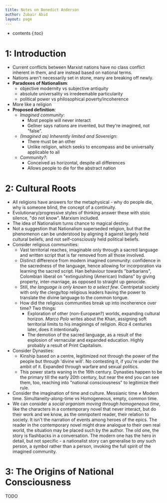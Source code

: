 ```yaml
---
title: Notes on Benedict Anderson
author: Zubair Abid
layout: page
---
```


- contents
{:toc}

# 1: Introduction

- Current conflicts between Marxist nations have no class conflict inherent in
  them, and are instead based on national terms.
- Nations aren't necessarily set in stone, many are breaking off newly.
- **Paradoxes of Nationalism**:
    - objective modernity vs subjective antiquity
    - absolute universality vs irredeemable particularity
    - political power vs philosophical poverty/incoherence
- More like a religion
- **Proposed definition**:
    - *Imagined community*:
        - Most people will never interact
        - Gellner says nations are invented, but they're imagined, not "false".
    - *(Imagined as) Inherently limited and Sovereign*:
        - There must be an other
        - Unlike religion, which seeks to encompass and be universally
          applicable to all
    - *Community?*:
        - Conceived as horizontal, despite all differences
        - Allows people to die for the abstract nation

# 2: Cultural Roots

- All religions have answers for the metaphysical - why do people die, why is
  someone blind, the concept of a continuity.
- Evolutionary/progressive styles of thinking answer these with stoic silence,
  "do not know". Marxism included.
- The idea of Nationalism turns chance to magical destiny.
- Not a suggestion that Nationalism superseded religion, but that the phenomenon
  can be understood by aligning it against largely held cultural beliefs, and
  not self-consciously held political beliefs.
- Consider religious communities:
    - Vast territorial reaches, imaginable only through a sacred language and
      written script that is far removed from all those involved.
    - Distinct difference from modern imagined community: confidence in the
      sacredness of the language, hence allowing for incorporation via learning
      the sacred script. Han behaviour towards "barbarians", Colombian liberal
      on "extinguishing (American) Indians" by giving property, inter-marriage,
      as opposed to straight up genocide.
    - Still, *the language is only known to a select few*. Centripetal society
      with only the clergy/top religious leaders having the power to translate
      the divine language to the common tongue.
    - How did the religious communities break up into incoherence over time? Two
      things:
        - Exploration of other (non-European?) worlds, expanding cultural
          horizon. *Marco Polo* writes about the Khan, assigning soft
          territorial limits to his imaginings of religion. *Rica* 4 centuries
          later, does it intentionally. 
        - The demotion of the sacred language, as a result of the explosion of
          vernacular and expanded education. Highly probably a result of Print
          Capitalism.
- Consider Dynasties:
    - Kinship based on a centre, legitimized not through the power of the people
      but through 'divine will'. No contesting it, if you're under the ambit of
      it. Expanded through warfare and sexual politics.
    - This power starts waning in the 16th century. Dynasties happen to be the
      primary till the early 20th century, but near the end you can see them,
      too, reaching into "national consciousness" to legitimize their rule.
- Consider the imagination of time and culture. Messianic time ≠ Modern time.
  Simultaneity-along-time vs Homogeneous, empty, common time.
- We can consider a *social organism moving through homogeneous time*, like the
  characters in a contemporary novel that never interact, but do their work and
  we know, as the omnipotent reader, their relation to society. It isn't the
  narration of events among heroes of the epics. The reader in the contemporary
  novel might draw analogue to their own real world, the situation may be placed
  such by the author. The old one, the story is flashbacks in a conversation.
  The modern one has the hero in detail, but not specific - a nationalist story
  can generalise to *any* such person, a symbol rather than a person, invoking
  the full spirit of the imagined community.

# 3: The Origins of National Consciousness

TODO
